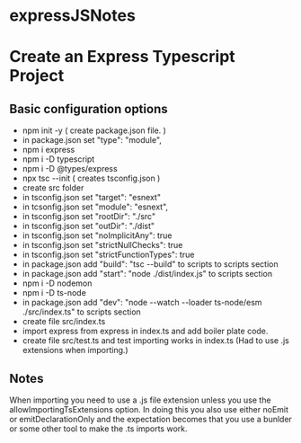 # expressJSNotes

# Create an Express Typescript Project
## Basic configuration options

* npm init -y ( create package.json file. )
* in package.json set "type": "module",
* npm i express
* npm i -D typescript
* npm i -D @types/express
* npx tsc --init ( creates tsconfig.json )
* create src folder
* in tsconfig.json set "target": "esnext"
* in tcsonfig.json set "module": "esnext",
* in tsconfig.json set "rootDir": "./src"
* in tsconfig.json set "outDir": "./dist"
* in tsconfig.json set "noImplicitAny": true
* in tsconfig.json set "strictNullChecks": true
* in tsconfig.json set "strictFunctionTypes": true
* in package.json add "build": "tsc --build" to scripts to scripts section
* in package.json add "start": "node ./dist/index.js" to scripts section
* npm i -D nodemon
* npm i -D ts-node
* in package.json add "dev": "node --watch --loader ts-node/esm ./src/index.ts" to scripts section
* create file src/index.ts
* import express from express in index.ts and add boiler plate code.
* create file src/test.ts and test importing works in index.ts (Had to use .js extensions when importing.)

## Notes
When importing you need to use a .js file extension unless you use the allowImportingTsExtensions
option. In doing this you also use either noEmit or emitDeclarationOnly and the expectation becomes
that you use a bunlder or some other tool to make the .ts imports work.

